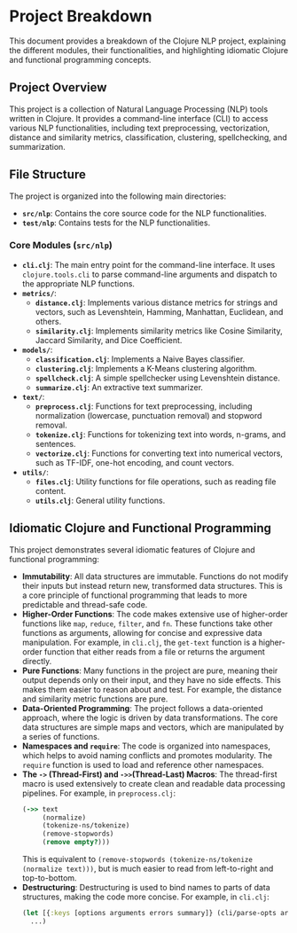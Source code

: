 
# Project Breakdown

This document provides a breakdown of the Clojure NLP project, explaining the different modules, their functionalities, and highlighting idiomatic Clojure and functional programming concepts.

## Project Overview

This project is a collection of Natural Language Processing (NLP) tools written in Clojure. It provides a command-line interface (CLI) to access various NLP functionalities, including text preprocessing, vectorization, distance and similarity metrics, classification, clustering, spellchecking, and summarization.

## File Structure

The project is organized into the following main directories:

- **`src/nlp`**: Contains the core source code for the NLP functionalities.
- **`test/nlp`**: Contains tests for the NLP functionalities.

### Core Modules (`src/nlp`)

- **`cli.clj`**: The main entry point for the command-line interface. It uses `clojure.tools.cli` to parse command-line arguments and dispatch to the appropriate NLP functions.
- **`metrics/`**:
    - **`distance.clj`**: Implements various distance metrics for strings and vectors, such as Levenshtein, Hamming, Manhattan, Euclidean, and others.
    - **`similarity.clj`**: Implements similarity metrics like Cosine Similarity, Jaccard Similarity, and Dice Coefficient.
- **`models/`**:
    - **`classification.clj`**: Implements a Naive Bayes classifier.
    - **`clustering.clj`**: Implements a K-Means clustering algorithm.
    - **`spellcheck.clj`**: A simple spellchecker using Levenshtein distance.
    - **`summarize.clj`**: An extractive text summarizer.
- **`text/`**:
    - **`preprocess.clj`**: Functions for text preprocessing, including normalization (lowercase, punctuation removal) and stopword removal.
    - **`tokenize.clj`**: Functions for tokenizing text into words, n-grams, and sentences.
    - **`vectorize.clj`**: Functions for converting text into numerical vectors, such as TF-IDF, one-hot encoding, and count vectors.
- **`utils/`**:
    - **`files.clj`**: Utility functions for file operations, such as reading file content.
    - **`utils.clj`**: General utility functions.

## Idiomatic Clojure and Functional Programming

This project demonstrates several idiomatic features of Clojure and functional programming:

- **Immutability**: All data structures are immutable. Functions do not modify their inputs but instead return new, transformed data structures. This is a core principle of functional programming that leads to more predictable and thread-safe code.
- **Higher-Order Functions**: The code makes extensive use of higher-order functions like `map`, `reduce`, `filter`, and `fn`. These functions take other functions as arguments, allowing for concise and expressive data manipulation. For example, in `cli.clj`, the `get-text` function is a higher-order function that either reads from a file or returns the argument directly.
- **Pure Functions**: Many functions in the project are pure, meaning their output depends only on their input, and they have no side effects. This makes them easier to reason about and test. For example, the distance and similarity metric functions are pure.
- **Data-Oriented Programming**: The project follows a data-oriented approach, where the logic is driven by data transformations. The core data structures are simple maps and vectors, which are manipulated by a series of functions.
- **Namespaces and `require`**: The code is organized into namespaces, which helps to avoid naming conflicts and promotes modularity. The `require` function is used to load and reference other namespaces.
- **The `->` (Thread-First) and `->>`(Thread-Last) Macros**: The thread-first macro is used extensively to create clean and readable data processing pipelines. For example, in `preprocess.clj`:
  ```clojure
  (->> text
       (normalize)
       (tokenize-ns/tokenize)
       (remove-stopwords)
       (remove empty?)))
  ```
  This is equivalent to `(remove-stopwords (tokenize-ns/tokenize (normalize text)))`, but is much easier to read from left-to-right and top-to-bottom.
- **Destructuring**: Destructuring is used to bind names to parts of data structures, making the code more concise. For example, in `cli.clj`:
  ```clojure
  (let [{:keys [options arguments errors summary]} (cli/parse-opts args cli-options)]
    ...)
  ```
